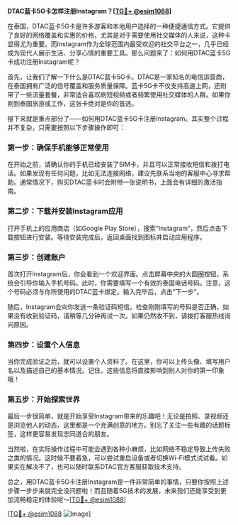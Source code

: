 **DTAC蓝卡5G卡怎样注册Instagram？[[TG💪+ @esim1088](https://t.me/s/esim1088)]**

在泰国，DTAC蓝卡5G卡是许多游客和本地用户选择的一种便捷通信方式。它提供了良好的网络覆盖和实惠的价格，尤其是对于需要使用社交媒体的人来说，这种卡显得尤为重要。而Instagram作为全球范围内最受欢迎的社交平台之一，几乎已经成为现代人展示生活、分享心情的重要工具。那么问题来了：如何用DTAC蓝卡5G卡成功注册Instagram呢？

首先，让我们了解一下什么是DTAC蓝卡5G卡。DTAC是一家知名的电信运营商，在泰国拥有广泛的信号覆盖和服务质量保障。蓝卡5G卡不仅支持高速上网，还附带了一些流量套餐，非常适合喜欢刷短视频或者频繁使用社交媒体的人群。如果你刚到泰国旅游或工作，这张卡绝对是你的首选。

接下来就是重点部分了——如何用DTAC蓝卡5G卡注册Instagram。其实整个过程并不复杂，只需要按照以下步骤操作即可：

### 第一步：确保手机能够正常使用

在开始之前，请确认你的手机已经安装了SIM卡，并且可以正常接收短信和拨打电话。如果发现有任何问题，比如无法连接网络，建议先联系当地的客服中心寻求帮助。通常情况下，购买DTAC蓝卡时会附带一张说明书，上面会有详细的激活指南。

### 第二步：下载并安装Instagram应用

打开手机上的应用商店（如Google Play Store），搜索“Instagram”，然后点击下载按钮进行安装。等待安装完成后，返回桌面找到图标并启动应用程序。

### 第三步：创建账户

首次打开Instagram后，你会看到一个欢迎界面。点击屏幕中央的大圆圈按钮，系统会引导你输入手机号码。此时，你需要填写一个有效的泰国电话号码。注意，这个号码必须与你所使用的DTAC蓝卡绑定。输入完毕后，点击“下一步”。

随后，Instagram会向你发送一条验证码短信。检查刚刚填写的号码是否正确，如果没有收到验证码，请稍等几分钟再试一次。如果仍然收不到，请拨打客服热线询问原因。

### 第四步：设置个人信息

当你完成验证之后，就可以设置个人资料了。在这里，你可以上传头像、填写用户名以及描述自己的基本情况。记住，这些信息将直接影响到别人对你的第一印象哦！

### 第五步：开始探索世界

最后一步很简单，就是开始享受Instagram带来的乐趣吧！无论是拍照、录视频还是浏览他人的动态，这里都是一个充满创意的地方。别忘了关注一些有趣的话题标签，这样更容易发现志同道合的朋友。

当然啦，在实际操作过程中可能会遇到各种小麻烦，比如网络不稳定导致上传失败之类的情况。这时候不要着急，可以尝试重启设备或者切换Wi-Fi模式试试看。如果实在解决不了，也可以随时联系DTAC官方客服获取技术支持。

总之，用DTAC蓝卡5G卡注册Instagram是一件非常简单的事情，只要你按照上述步骤一步步来就完全没问题啦！而且随着5G技术的发展，未来我们还能享受到更加流畅稳定的体验呢～[[TG💪+ @esim1088](https://t.me/s/esim1088)]

[[TG💪+ @esim1088](https://t.me/s/esim1088) ![Image](https://i.postimg.cc/4NQfJmqS/Snipaste-2025-05-13-00-14-12.png)]